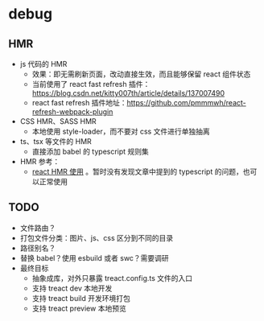 # debug

## HMR
- js 代码的 HMR
  - 效果：即无需刷新页面，改动直接生效，而且能够保留 react 组件状态
  - 当前使用了 react fast refresh 插件：https://blog.csdn.net/kitty007th/article/details/137007490
  - react fast refresh 插件地址：https://github.com/pmmmwh/react-refresh-webpack-plugin
- CSS HMR、SASS HMR
  - 本地使用 style-loader，而不要对 css 文件进行单独抽离
- ts、tsx 等文件的 HMR
  - 直接添加 babel 的 typescript 规则集
- HMR 参考：
  - [react HMR 使用](https://juejin.cn/post/7096399501874692110) 。暂时没有发现文章中提到的 typescript 的问题，也可以正常使用

## TODO
- 文件路由？
- 打包文件分类：图片、js、css 区分到不同的目录
- 路径别名？
- 替换 babel？使用 esbuild 或者 swc？需要调研
- 最终目标
  - 抽象成库，对外只暴露 treact.config.ts 文件的入口
  - 支持 treact dev 本地开发
  - 支持 treact build 开发环境打包
  - 支持 treact preview 本地预览
